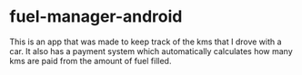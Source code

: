 # fuel-manager-android

This is an app that was made to keep track of the kms that I drove with a car. It also has a payment system which automatically calculates how many kms are paid from the amount of fuel filled.
